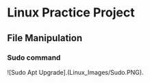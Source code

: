 # Linux Practice Project
## File Manipulation 
### Sudo command
![Sudo Apt Upgrade].(Linux_Images/Sudo.PNG).

